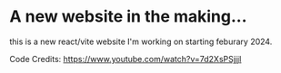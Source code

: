 # A new website in the making...

this is a new react/vite website I'm working on starting feburary 2024.

Code Credits:
https://www.youtube.com/watch?v=7d2XsPSjjjI
